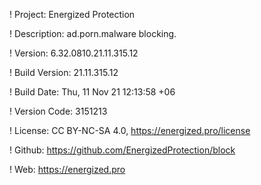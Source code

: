 ! Project: Energized Protection

! Description: ad.porn.malware blocking.

! Version: 6.32.0810.21.11.315.12

! Build Version: 21.11.315.12

! Build Date: Thu, 11 Nov 21 12:13:58 +06

! Version Code: 3151213

! License: CC BY-NC-SA 4.0, https://energized.pro/license

! Github: https://github.com/EnergizedProtection/block

! Web: https://energized.pro
